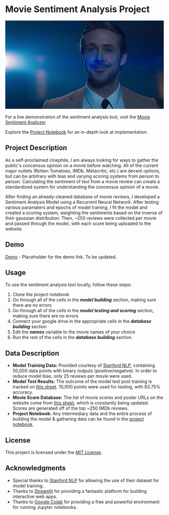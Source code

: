 # Movie Sentiment Analysis Project
![](https://github.com/aryankapoorr/moviesentiment/blob/main/data/ryan.gif)

For a live demonstration of the sentiment analysis tool, visit the [Movie Sentiment Analyzer](https://moviesentiment.streamlit.app/)

Explore the [Project Notebook](https://colab.research.google.com/drive/1cl29Xsxy2YjZUaXfmDyi_n9IytefdcLS?usp=sharing) for an in-depth look at implementation

## Project Description
As a self-proclaimed cinephile, I am always looking for ways to gather the public's concensus opinion on a movie before watching. All of the current major outlets (Rotten Tomatoes, IMDb, Metacritic, etc.) are decent options, but can be arbitrary with bias and varying scoring systems from person to person. Calculating the sentiment of text from a movie review can create a standardized system for understanding the concensus opinion of a movie.

After finding an already-cleaned database of movie reviews, I developed a Sentiment Analysis Model using a Recurrent Neural Network. After testing various paramaters and epochs of model training, I fit the model and created a scoring system, weighting the sentiments based on the inverse of their gaussian distribution. Then, ~250 reviews were collected per movie and passed through the model, with each score being uploaded to the website.

## Demo
[Demo](#) - Placeholder for the demo link. To be updated.

## Usage
To use the sentiment analysis tool locally, follow these steps:
1. Clone the project notebook
2. Go through all of the cells in the **_model building_** section, making sure there are no errors
3. Go through all of the cells in the **_model testing and scoring_** section, making sure there are no errors
4. Connect your google drive in the appropriate cells in the **_database building_** section
5. Edit the **_names_** variable to the movie names of your choice
6. Run the rest of the cells in the **_database building_** section.

## Data Description

- **Model Training Data:** Provided courtesy of [Stanford NLP](https://ai.stanford.edu/~amaas/data/sentiment/), containing 50,000 data points with binary outputs (positive/negative). In order to reduce model bias, only 25 reviews per movie were used.
- **Model Test Results:** The outcome of the model test post training is tracked on [this sheet](https://docs.google.com/spreadsheets/d/1OitPcmYJru8GfZj2MEDvHxGfHGd02wo0W03xH_NfWFo/edit?usp=sharing). 10,000 points were used for testing, with 83.75% accuracy.
- **Movie Score Database:** The list of movie scores and poster URLs on the website come from [this sheet](https://docs.google.com/spreadsheets/d/1nEzw584UUzVx7AtWfXxXoRCFXitRhJcou9pDuB-iNco/edit?usp=sharing), which is constantly being updated. Scores are generated off of the top ~250 IMDb reviews.
- **Project Notebook:** Any intermediary data and the entire process of building the model & gathering data can be found in the [project notebook](https://colab.research.google.com/drive/1cl29Xsxy2YjZUaXfmDyi_n9IytefdcLS?usp=sharing).


## License
This project is licensed under the [MIT License](LICENSE).

## Acknowledgments
- Special thanks to [Stanford NLP](https://ai.stanford.edu/~amaas/data/sentiment/) for allowing the use of their dataset for model training.
- Thanks to [Streamlit](https://streamlit.io/) for providing a fantastic platform for building interactive web apps.
- Thanks to [Google Colab](https://colab.research.google.com/) for providing a free and powerful environment for running Jupyter notebooks.

